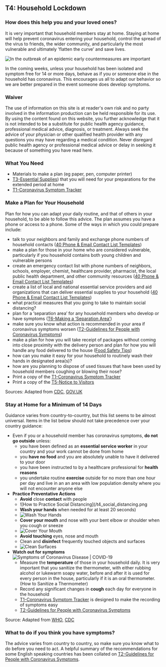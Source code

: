 ## T4: Household Lockdown

### How does this help you and your loved ones?

It is very important that household members stay at home. Staying at home will help prevent coronavirus entering your household, control the spread of the virus to friends, the wider community, and particularly the most vulnerable and ultimately 'flatten the curve' and save lives.

![In the outbreak of an epidemic early countermeasures are important](/t4_outbreak_counter_measures.png)

In the coming weeks, unless your household has been isolated and symptom free for 14 or more days, behave as if you or someone else in the household has coronavirus. This encourages us all to adapt our behavior so we are better prepared in the event someone does develop symptoms.

### Waiver

The use of information on this site is at reader's own risk and no party involved in the information production can be held responsible for its use. By using the content found on this website, you further acknowledge that it is not intended to be a substitute for public health agency guidance, professional medical advice, diagnosis, or treatment. Always seek the advice of your physician or other qualified health provider with any questions you may have regarding a medical condition. Never disregard public health agency or professional medical advice or delay in seeking it because of something you have read here.

### What You Need
* Materials to make a plan (eg paper, pen, computer printer)
* [T3-Essential Supplies](/f1-preparing-for-coronavirus-lock-down.html#t3-essential-supplies)) that you will need for your preparations for the extended period at home
* [T1-Coronavirus Symptom Tracker](/f1-preparing-for-coronavirus-lock-down.html#t1_coronavirus_symptom_tracker)

### Make a Plan for Your Household
Plan for how you can adapt your daily routine, and that of others in your household, to be able to follow this advice. The plan assumes you have a phone or access to a phone. Some of the ways in which you could prepare include:

* talk to your neighbors and family and exchange phone numbers of household contacts ([40 Phone & Email Contact List Templates](http://templatelab.com/contact-list/))
* make a plan for those in your home who are considered vulnerable, particularly if you household contains both young children and vulnerable persons
* create an emergency contact list with phone numbers of neighbors, schools, employer, chemist, healthcare provider, pharmacist, the local public health department, and other community resources ([40 Phone & Email Contact List Templates](http://templatelab.com/contact-list/))
* create a list of local and national essential service providers and aid organizations that can deliver essential supplies to your household ([40 Phone & Email Contact List Templates](http://templatelab.com/contact-list/))
* what practical measures that you going to take to maintain social distancing?
* plan for a ‘separation area’ for any household members who develop or have symptoms ([T6-Making a ‘Separation Area’](/f1-preparing-for-coronavirus-lock-down.html#t6_making_a_separation_area))
* make sure you know what action is recommended in your area if coronavirus symptoms worsen ([T2-Guidelines for People with Coronavirus Symptoms](/f1-preparing-for-coronavirus-lock-down.html#t2_guidelines_for_people_with_coronavirus_symptoms))
* make a plan for how you will take receipt of packages without coming into close proximity with the delivery person and plan for how you will handle any food delivered to the house ([Food Safety Tips](https://www.youtube.com/watch?time_continue=3&v=sjDuwc9KBps&feature=emb_logo))
* how can you make it easy for your household to routinely wash their hands in designated area(s)?
* how are you planning to dispose of used tissues that have been used by household members coughing or blowing their nose?
* Print a copy of the [T1-Coronavirus Symptom Tracker](/f1-preparing-for-coronavirus-lock-down.html#t1_coronavirus_symptom_tracker)
* Print a copy of the [T5-Notice to Visitors](/f1-preparing-for-coronavirus-lock-down.html#t5_notice_to_visitors)

Sources: Adapted from [CDC](https://www.cdc.gov/coronavirus/2019-ncov/daily-life-coping/get-your-household-ready-for-COVID-19.html?CDC_AA_refVal=https%3A%2F%2Fwww.cdc.gov%2Fcoronavirus%2F2019-ncov%2Fprepare%2Fget-your-household-ready-for-COVID-19.html), [GOV.UK](https://www.gov.uk/government/publications/covid-19-stay-at-home-guidance/stay-at-home-guidance-for-households-with-possible-coronavirus-covid-19-infection)

### Stay at Home for a Minimum of 14 Days

Guidance varies from country-to-country, but this list seems to be almost universal. Items in the list below should not take precedence over your country guidance:

* Even if you or a household member has coronavirus symptoms, **do not go outside** unless:
  * you have been defined as an **essential service worker** in your country and your work cannot be done from home
  * you **have no food** and you are absolutely unable to have it delivered to your door
  * you have been instructed to by a healthcare professional for **health reasons**
  * you undertake routine **exercise** outside for no more than one hour per day and live in an an area with low population density where you will not encounter anyone else
* **Practice Preventative Actions**
  * **Avoid** close **contact** with people
  * ![How to Practice Social Distancing](/t4_social_distancing.png
  * **Wash your hands** when needed for at least 20 seconds)
  * ![Wash Your Hands](/t4_wash_your_hands.png)
  * **Cover your mouth** and nose with your bent elbow or shoulder when you cough or sneeze
  * ![Cover Your Mouth](/t4_cover_your_mouth.png)
  * **Avoid touching** eyes, nose and mouth
  * Clean and **disinfect** frequently touched objects and surfaces
  * ![Clean Surfaces](/t4_clean_surfaces.png)
* **Watch out for symptoms**
![Symptoms of Coronavirus Disease | COVID-19](/symptoms.png)
  * Measure the **temperature** of those in your household daily. It is very important that you sanitize the thermometer, with either rubbing alcohol or lukewarm soapy water, before and after it is used for every person in the house, particularly if it is an oral thermometer. (How to Sanitize a Thermometer)
  * Record any significant changes in **cough** each day for everyone in the household
  * [T1-Coronavirus Symptom Tracker](/t1_coronavirus_symptom_tracker.html) is designed to make the recording of symptoms easy
  * [T2-Guidelines for People with Coronavirus Symptoms](t2_guidelines_for_people_with_coronavirus_symptoms.html)

Source: Adapted from [WHO](https://www.who.int/emergencies/diseases/novel-coronavirus-2019/advice-for-public), [CDC](https://www.cdc.gov/coronavirus/2019-ncov/daily-life-coping/checklist-household-ready.html?CDC_AA_refVal=https%3A%2F%2Fwww.cdc.gov%2Fcoronavirus%2F2019-ncov%2Fprepare%2Fchecklist-household-ready.html)

### What to do if you think you have symptoms?

The advice varies from country to country, so make sure you know what to do before you need to act. A helpful summary of the recommendations for some English speaking countries has been collated on [T2-Guidelines for People with Coronavirus Symptoms](t2_guidelines_for_people_with_coronavirus_symptoms.html).